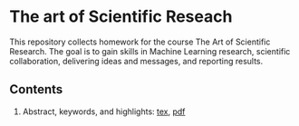 # The art of Scientific Reseach

This repository collects homework for the course The Art of Scientific Research. The goal is to gain skills in Machine Learning research, scientific collaboration, delivering ideas and messages, and reporting results. 

## Contents
1. Abstract, keywords, and highlights: [tex](/Name-Step-1.tex), [pdf](/Name-Step-1.pdf)

